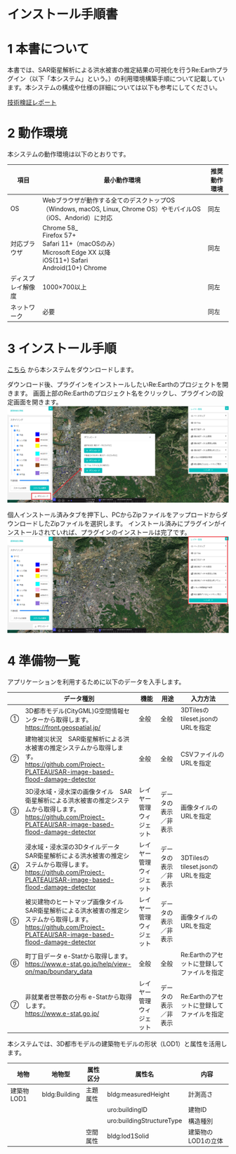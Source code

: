 # インストール手順書

# 1 本書について

本書では、SAR衛星解析による洪水被害の推定結果の可視化を行うRe:Earthプラグイン（以下「本システム」という。）の利用環境構築手順について記載しています。本システムの構成や仕様の詳細については以下も参考にしてください。

[技術検証レポート](https://www.mlit.go.jp/XXX)

# 2 動作環境

本システムの動作環境は以下のとおりです。




| 項目               | 最小動作環境                                                                                                                                                                                                                                                                                                                                    | 推奨動作環境                   | 
| ------------------ | ----------------------------------------------------------------------------------------------------------------------------------------------------------------------------------------------------------------------------------------------------------------------------------------------------------------------------------------------- | ------------------------------ | 
| OS                 | Webブラウザが動作する全てのデスクトップOS（Windows, macOS, Linux, Chrome OS）やモバイルOS（iOS、Andorid）に対応                                                                                                                                                                                                                                                                                                                |  同左 | 
| 対応ブラウザ       | Chrome 58_ <br> Firefox 57+ <br> Safari 11+（macOSのみ） <br> Microsoft Edge XX 以降 <br> iOS(11+) Safari <br> Android(10+) Chrome                                                                                                                                                                                                                                                                                                                               |  同左  | 
| ディスプレイ解像度 | 1000×700以上                                                                                                                                                                                                                                                                                                                                    |  同左                   | 
| ネットワーク       | 必要 |  同左                            | 

# 3 インストール手順

[こちら](https://github.com/Project-PLATEAU/reearth-plugin-flooddamage-widget/releases/)
から本システムをダウンロードします。

ダウンロード後、プラグインをインストールしたいRe:Earthのプロジェクトを開きます。
画面上部のRe:Earthのプロジェクト名をクリックし、プラグインの設定画面を開きます。
![](../resources/userMan/tutorial_017.png)

個人インストール済みタブを押下し、PCからZipファイルをアップロードからダウンロードしたZipファイルを選択します。
インストール済みにプラグインがインストールされていれば、プラグインのインストールは完了です。
![](../resources/userMan/tutorial_018.png)


# 4 準備物一覧

アプリケーションを利用するために以下のデータを入手します。

|             | データ種別                                                                                                                                                             | 機能                     | 用途                 | 入力方法                                   |
| ----------- | ---------------------------------------------------------------------------------------------------------------------------------------------------------------------- | ------------------------ | -------------------- | ------------------------------------------ |
| ①          | 3D都市モデル(CityGML)G空間情報センターから取得します。<br>https://front.geospatial.jp/                                                                                 | 全般                     | 全般                 | 3DTilesのtileset.jsonのURLを指定           |
| ②          | 建物被災状況　SAR衛星解析による洪水被害の推定システムから取得します。<br>https://github.com/Project-PLATEAU/SAR-image-based-flood-damage-detector                      | 全般                     | 全般                 | CSVファイルのURLを指定                     |
| ③          | 3D浸水域・浸水深の画像タイル　SAR衛星解析による洪水被害の推定システムから取得します。<br>https://github.com/Project-PLATEAU/SAR-image-based-flood-damage-detector      | レイヤー管理ウィジェット | データの表示／非表示 | 画像タイルのURLを指定                      |
| ④          | 浸水域・浸水深の3Dタイルデータ　SAR衛星解析による洪水被害の推定システムから取得します。<br>https://github.com/Project-PLATEAU/SAR-image-based-flood-damage-detector    | レイヤー管理ウィジェット | データの表示／非表示 | 3DTilesのtileset.jsonのURLを指定           |
| ⑤          | 被災建物のヒートマップ画像タイル　SAR衛星解析による洪水被害の推定システムから取得します。<br>https://github.com/Project-PLATEAU/SAR-image-based-flood-damage-detector  | レイヤー管理ウィジェット | データの表示／非表示 | 画像タイルのURLを指定                      |
| ⑥          | 町丁目データ e-Statから取得します。<br>https://www.e-stat.go.jp/help/view-on/map/boundary_data                                                                         | 全般                     | 全般                 | Re:Earthのアセットに登録してファイルを指定 |
| ⑦          | 非就業者世帯数の分布 e-Statから取得します。<br>https://www.e-stat.go.jp/                                                                                               | レイヤー管理ウィジェット | データの表示／非表示 | Re:Earthのアセットに登録してファイルを指定 |


本システムでは、3D都市モデルの建築物モデルの形状（LOD1）と属性を活用します。

| 地物       | 地物型            | 属性区分 | 属性名                                 | 内容                 |
| ---------- | ----------------- | -------- | -------------------------------------- | -------------------- |
| 建築物LOD1 | bldg:Building     | 主題属性 | bldg:measuredHeight                    | 計測高さ             |
|            |                   |          | uro:buildingID                         | 建物ID               |
|            |                   |          | uro:buildingStructureType              | 構造種別             |
|            |                   | 空間属性 | bldg:lod1Solid                         | 建築物のLOD1の立体   |